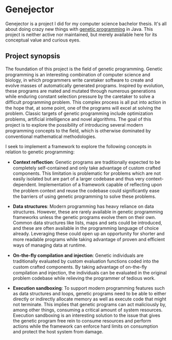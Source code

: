 Genejector
==========

Genejector is a project I did for my computer science bachelor thesis. It's all about doing crazy new things with [genetic programming](https://en.wikipedia.org/wiki/Genetic_programming) in Java. This project is neither active nor maintained, but merely available here for its conceptual value and curious eyes.

Project synopsis
-----
The foundation of this project is the ﬁeld of genetic programming. Genetic programming is an interesting
combination of computer science and biology, in which programmers write caretaker software to create and
evolve masses of automatically generated programs. Inspired by evolution, these programs are mated and
mutated through numerous generations while enduring constant selection pressure by the caretaker to solve a
diﬃcult programming problem. This complex process is all put into action in the hope that, at some point, one
of the programs will excel at solving the problem. Classic targets of genetic programming include optimization
problems, artiﬁcial intelligence and novel algorithms. The goal of this project is to explore the possibility of
introducing several modern programming concepts to the ﬁeld, which is otherwise dominated by conventional
mathematical methodologies.

I seek to implement a framework to explore the following concepts in relation to genetic programming:

* **Context reﬂection**:
Genetic programs are traditionally expected to be completely self-contained and only take advantage of
custom crafted components. This limitation is problematic for problems which are not easily isolated but
are part of a larger codebase and thus very context-dependent. Implementation of a framework capable of
reﬂecting upon the problem context and reuse the codebase could signiﬁcantly ease the barriers of using
genetic programming to solve these problems.

* **Data structures**:
Modern programming has heavy reliance on data structures. However, these are rarely available in genetic
programming frameworks unless the genetic programs evolve them on their own. Common data structures
like lists, maps and sets could be introduced, and these are often available in the programming language
of choice already. Leveraging these could open up an opportunity for shorter and more readable programs
while taking advantage of proven and eﬃcient ways of managing data at runtime.

* **On-the-ﬂy compilation and injection**:
Genetic individuals are traditionally evaluated by custom evaluation functions coded into the custom
crafted components. By taking advantage of on-the-ﬂy compilation and injection, the individuals can be
evaluated in the original problem codebase while relieving the programmer of tedious work.

* **Execution sandboxing**:
To support modern programming features such as data structures and loops, genetic programs need to be
able to either directly or indirectly allocate memory as well as execute code that might not terminate. This
implies that genetic programs can act maliciously by, among other things, consuming a critical amount
of system resources. Execution sandboxing is an interesting solution to the issue that gives the genetic
program free rein to consume resources and perform actions while the framework can enforce hard limits
on consumption and protect the host system from damage.
